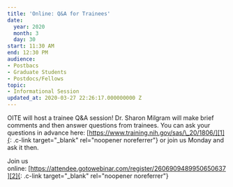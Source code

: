 ```yaml
---
title: 'Online: Q&A for Trainees'
date:
  year: 2020
  month: 3
  day: 30
start: 11:30 AM
end: 12:30 PM
audience:
- Postbacs
- Graduate Students
- Postdocs/Fellows
topic:
- Informational Session
updated_at: 2020-03-27 22:26:17.000000000 Z
---
```

OITE will host a trainee Q&amp;A session! Dr. Sharon Milgram will make
brief comments and then answer questions from trainees. You can ask your
questions in advance here:
[https://www.training.nih.gov/sas/\_20/1806/][1]{: .c-link
target="_blank" rel="noopener noreferrer"} or join us Monday and ask it
then. 

Join us
online: [https://attendee.gotowebinar.com/register/2606909489950650637][2]{:
.c-link target="_blank" rel="noopener noreferrer"}



[1]: https://www.training.nih.gov/sas/_20/1806/
[2]: https://attendee.gotowebinar.com/register/2606909489950650637

